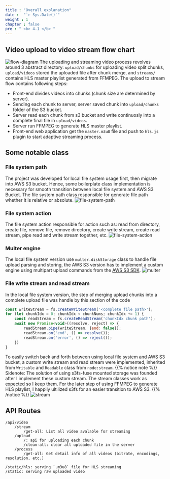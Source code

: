 ```yaml
---
title : "Overall explanation"
date :  "`r Sys.Date()`" 
weight : 1
chapter : false
pre : " <b> 4.1 </b> "
---
```


## Video upload to video stream flow chart
![flow-diagram](/images/3-Project-source-code/3.3-code-explanation/flow-diagram.png)
The uploading and streaming video process revolves around 3 abstract directory: `upload/chunks` for uploading video split chunks, `upload/videos` stored the uploaded file after chunk merge, and `streams/` contains HLS master playlist generated from FFMPEG.
The upload to stream flow contains following steps:
- Front-end divides videos into chunks (chunk size are determined by server).
- Sending each chunk to server, server saved chunk into `upload/chunks` folder of the S3 bucket.
- Server read each chunk from s3 bucket and write continuosly into a complete final file in `upload/videos`.
- Server run FFMPEG to generate HLS master playlist.
- Front-end web application get the `master.m3u8` file and push to `hls.js` plugin to start adaptive streaming process.

## Some notable class
### File system path
The project was developed for local file system usage first, then migrate into AWS S3 bucket. Hence, some boilerplate class implementation is necessary for smooth transition between local file system and AWS S3 Bucket.
The file system path class responsible for generate file path whether it is relative or absolute.
![file-system-path](/images/3-Project-source-code/3.3-code-explanation/file-system-path.png)
### File system action
The file system action responsible for action such as: read from directory, create file, remove file, remove directory, create write stream, create read stream, pipe read and write stream together, etc.
![file-system-action](/images/3-Project-source-code/3.3-code-explanation/file-system-action.png)
### Multer engine
The local file system version use `multer.diskStorage` class to handle file upload parsing and storing, the AWS S3 version has to implement a custom engine using multipart upload commands from the [AWS S3 SDK](https://docs.aws.amazon.com/AmazonS3/latest/userguide/mpu-upload-object.html).
![multer](/images/3-Project-source-code/3.3-code-explanation/multer.png)

### File write stream and read stream
In the local file system version, the step of merging upload chunks into a complete upload file was handle by this section of the code
```js
const writeStream = fs.createWriteStream('<complete file path>');
for (let chunkIdx = 0; chunkIdx < chunkNums; chunkIdx += 1) {
    const readStream = fs.createReadStream('chunkIdx chunk path');
    await new Promise<void>((resolve, reject) => {
        readStream.pipe(writeStream, {end: false});
        readStream.on('end', () => resolve());
        readStream.on('error', () => reject());
    })
}
```
To easily switch back and forth between using local file system and AWS S3 bucket, a custom write stream and read stream were implemented, inherited from `Writable` and `Readable` class from `node:stream`.
{{% notice note %}}
Sidenote: The solution of using s3fs-fuse mounted storage was founded after I implement these custom stream. The stream classes work as expected so I keep them. For the later step of using FFMPEG to generate HLS playlist, I happily ultilized s3fs for an easier transition to AWS S3.
{{% /notice %}}
![stream](/images/3-Project-source-code/3.3-code-explanation/stream.png)

## API Routes
```
/api/video
    /stream
        /get-all: List all video avalable for streaming
    /upload
        /: api for uploading each chunk
        /clean-all: clear all uploaded file in the server
    /process
        /get-all: Get detail info of all videos (bitrate, encodings, resolution, etc.)

/static/hls: serving `.m3u8` file for HLS streaming
/static: serving raw uploaded video
```
